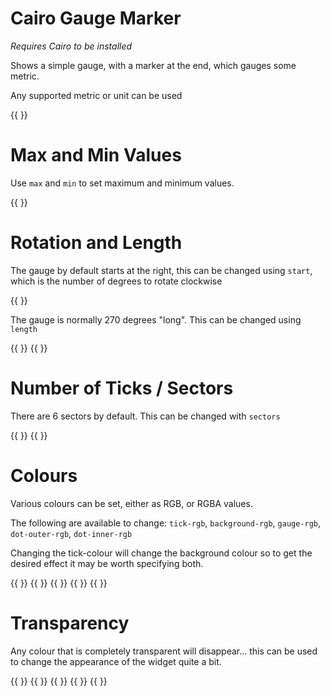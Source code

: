 
# Cairo Gauge Marker

_Requires Cairo to be installed_

Shows a simple gauge, with a marker at the end, which gauges some metric.

Any supported metric or unit can be used

{{ <component type="cairo-gauge-marker" metric="speed" units="mph" /> }}

# Max and Min Values

Use `max` and `min` to set maximum and minimum values.

{{ <component type="cairo-gauge-marker" metric="speed" units="mph" max="3" /> }}

# Rotation and Length

The gauge by default starts at the right, this can be changed using `start`, which is the number of degrees to rotate clockwise

{{ <component type="cairo-gauge-marker" metric="speed" units="mph" max="3" start="90"/> }}

The gauge is normally 270 degrees "long". This can be changed using `length`

{{ <component type="cairo-gauge-marker" metric="speed" units="mph" max="3" length="90" /> }}
{{ <component type="cairo-gauge-marker" metric="speed" units="mph" max="3" length="180" /> }}

# Number of Ticks / Sectors

There are 6 sectors by default. This can be changed with `sectors`

{{ <component type="cairo-gauge-marker" metric="speed" units="mph" max="3" length="90" sectors="2" /> }}
{{ <component type="cairo-gauge-marker" metric="speed" units="mph" max="3" length="180" sectors="3" /> }}

# Colours

Various colours can be set, either as RGB, or RGBA values.

The following are available to change: `tick-rgb`, `background-rgb`, `gauge-rgb`, `dot-outer-rgb`, `dot-inner-rgb`

Changing the tick-colour will change the background colour so to get the desired effect it may be worth specifying both.

{{ <component type="cairo-gauge-marker" metric="speed" units="mph" max="3" tick-rgb="255,0,0"/> }}
{{ <component type="cairo-gauge-marker" metric="speed" units="mph" max="3" background-rgb="255,0,0,100"/> }}
{{ <component type="cairo-gauge-marker" metric="speed" units="mph" max="3" gauge-rgb="255,0,0" /> }}
{{ <component type="cairo-gauge-marker" metric="speed" units="mph" max="3" dot-outer-rgb="255,0,0" /> }}
{{ <component type="cairo-gauge-marker" metric="speed" units="mph" max="3" dot-inner-rgb="255,0,0,128" /> }}

# Transparency

Any colour that is completely transparent will disappear... this can be used to change the appearance of the widget quite a bit.

{{ <component type="cairo-gauge-marker" metric="speed" units="mph" max="3" background-rgb="0,0,0,0"/> }}
{{ <component type="cairo-gauge-marker" metric="speed" units="mph" max="3" tick-rgb="0,0,0,0"/> }}
{{ <component type="cairo-gauge-marker" metric="speed" units="mph" max="3" gauge-rgb="0,0,0,0"/> }}
{{ <component type="cairo-gauge-marker" metric="speed" units="mph" max="3" dot-inner-rgb="0,0,0,0"/> }}
{{ <component type="cairo-gauge-marker" metric="speed" units="mph" max="3" dot-outer-rgb="0,0,0,0"/> }}
